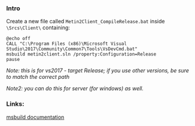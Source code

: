 ### Intro
Create a new file called `Metin2Client_CompileRelease.bat` inside `\Srcs\Client\` containing:
```batch
@echo off
CALL "C:\Program Files (x86)\Microsoft Visual Studio\2017\Community\Common7\Tools\VsDevCmd.bat"
msbuild metin2client.sln /property:Configuration=Release
pause
```
_Note: this is for vs2017 - target Release; if you use other versions, be sure to match the correct path_

_Note2: you can do this for server (for windows) as well._

### Links:
[msbuild documentation](https://docs.microsoft.com/it-it/visualstudio/msbuild/msbuild-command-line-reference?view=vs-2017)
